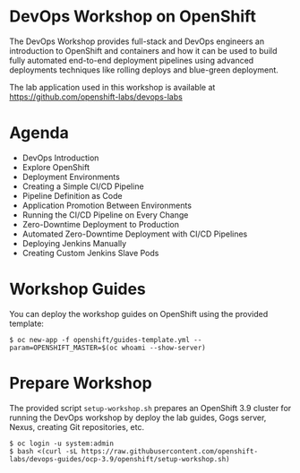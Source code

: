# DevOps Workshop on OpenShift

The DevOps Workshop provides full-stack and DevOps engineers an introduction to OpenShift and containers and how it can be used to build fully automated end-to-end deployment pipelines using advanced deployments techniques like rolling deploys and blue-green deployment.

The lab application used in this workshop is available at https://github.com/openshift-labs/devops-labs

# Agenda
* DevOps Introduction
* Explore OpenShift
* Deployment Environments
* Creating a Simple CI/CD Pipeline
* Pipeline Definition as Code
* Application Promotion Between Environments
* Running the CI/CD Pipeline on Every Change
* Zero-Downtime Deployment to Production
* Automated Zero-Downtime Deployment with CI/CD Pipelines
* Deploying Jenkins Manually
* Creating Custom Jenkins Slave Pods


# Workshop Guides

You can deploy the workshop guides on OpenShift using the provided template:
```
$ oc new-app -f openshift/guides-template.yml --param=OPENSHIFT_MASTER=$(oc whoami --show-server) 
```


# Prepare Workshop

The provided script `setup-workshop.sh` prepares an OpenShift 3.9 cluster for running the DevOps workshop 
by deploy the lab guides, Gogs server, Nexus, creating Git repositories, etc. 

```
$ oc login -u system:admin
$ bash <(curl -sL https://raw.githubusercontent.com/openshift-labs/devops-guides/ocp-3.9/openshift/setup-workshop.sh)
```

